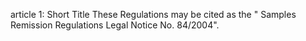 article 1: Short Title
These Regulations may be cited as the &quot; Samples Remission Regulations Legal Notice No. 84&#x2F;2004&quot;. 
<ul>
</ul>